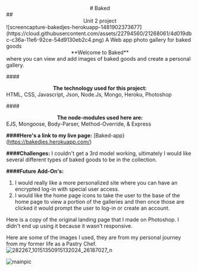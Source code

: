 <center># Baked</center>
##<center>Unit 2 project</center>
![screencapture-bakedjes-herokuapp-1481902373677](https://cloud.githubusercontent.com/assets/22794560/21268061/4d019dbc-c36a-11e6-92ce-54d9130eb2c4.png)
A Web app photo gallery for baked goods

<center>**Welcome to Baked**</center>
where you can view and add images of baked goods and create a personal gallery.

####<center>**The technology used for this project:**</center>
HTML, CSS, Javascript, Json, Node.Js, Mongo, Heroku, Photoshop

####<center>**The node-modules used here are:**</center>
EJS, Mongoose, Body-Parser, Method-Override, & Express

**####Here's a link to my live page:**
[Baked-app}(https://bakedjes.herokuapp.com/)


**####Challenges:**
I couldn't get a 3rd model working, ultimately I would like several different
types of baked goods to be in the collection.

**####Future Add-On's:**
1.  I would really like a more personalized site where you can have an encrypted log-in
with special user access.
1.  I would like the home page icons to take the user to the base of the home page to view a portion of the galleries and then once those are clicked it would prompt the user to log-in or create an account.  

Here is a copy of the original landing page that I made on Photoshop. I didn't end up using it because it wasn't responsive.


Here are some of the images I used, they are from my personal journey from my former life as a Pastry Chef.
![282267_10151350915132024_26187027_n](https://cloud.githubusercontent.com/assets/22794560/21268395/e1c82118-c36b-11e6-8aab-353add421494.jpg)

![mainpic](https://cloud.githubusercontent.com/assets/22794560/21268408/ec96baf0-c36b-11e6-99ac-2e3fef9576f4.jpg)
